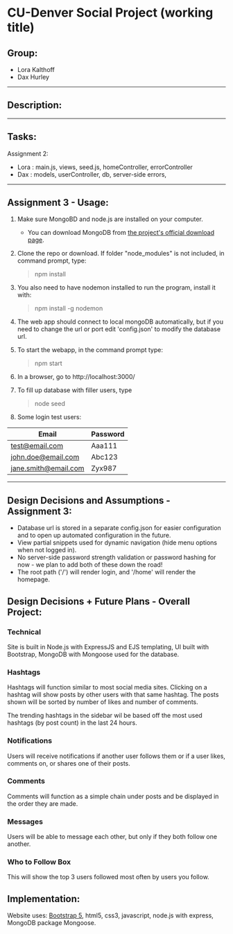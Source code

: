 # CU-Denver Social Project (working title)
## Group:
+ Lora Kalthoff
+ Dax Hurley
---
## Description:


---
## Tasks:
Assignment 2:
- Lora : main.js, views, seed.js, homeController, errorController
- Dax : models, userController, db, server-side errors, 

---
## Assignment 3 - Usage:

1. Make sure MongoBD and node.js are installed on your computer.
    - You can download MongoDB from [the project's official download page](https://www.mongodb.com/try/download/community).
2. Clone the repo or download. If folder "node_modules" is not included, in command prompt, type:
    >npm install
3. You also need to have nodemon installed to run the program, install it with:
    >npm install -g nodemon
3. The web app should connect to local mongoDB automatically, but if you need to change the url or port edit 'config.json' to modify the database url.
4. To start the webapp, in the command prompt type:
    >npm start
5. In a browser, go to http://localhost:3000/
6. To fill up database with filler users, type
    >node seed

7. Some login test users:

| Email | Password |
---| ---
| test@email.com | Aaa111 |
| john.doe@email.com | Abc123 |
| jane.smith@email.com | Zyx987 |
---

## Design Decisions and Assumptions - Assignment 3:
 - Database url is stored in a separate config.json for easier configuration and to open up automated configuration in the future.
 - View partial snippets used for dynamic navigation (hide menu options when not logged in).
 - No server-side password strength validation or password hashing for now - we plan to add both of these down the road!
 - The root path ('/') will render login, and '/home' will render the homepage.

## Design Decisions + Future Plans - Overall Project:

### Technical

Site is built in Node.js with ExpressJS and EJS templating, UI built with Bootstrap, MongoDB with Mongoose used for the database.
### Hashtags

Hashtags will function similar to most social media sites. Clicking on a hashtag will show posts by other users with that same hashtag. The posts shown will be sorted by number of likes and number of comments.

The trending hashtags in the sidebar wil be based off the most used hashtags (by post count) in the last 24 hours.

### Notifications

Users will receive notifications if another user follows them or if a user likes, comments on, or shares one of their posts.

### Comments

Comments will function as a simple chain under posts and be displayed in the order they are made.

### Messages

Users will be able to message each other, but only if they both follow one another.

### Who to Follow Box

This will show the top 3 users followed most often by users you follow.

## Implementation:
Website uses:
 [Bootstrap 5](https://getbootstrap.com/), html5, css3, javascript, node.js with express, MongoDB package Mongoose.
